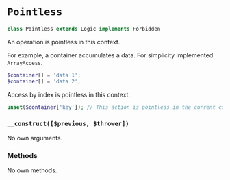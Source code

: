 # `Pointless`

```php
class Pointless extends Logic implements Forbidden
```

An operation is pointless in this context.

For example, a container accumulates a data.
For simplicity implemented `ArrayAccess`.

```php
$container[] = 'data 1';
$container[] = 'data 2';
```

Access by index is pointless in this context.

```php
unset($container['key']); // This action is pointless in the current context
```

### `__construct([$previous, $thrower])`

No own arguments.

### Methods

No own methods.